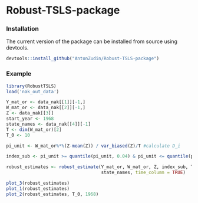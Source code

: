 # Robust-TSLS-package


### Installation
The current version of the package can be installed from source using devtools. 

 ```R  
 devtools::install_github("AntonZudin/Robust-TSLS-package")
```

### Example

```R
library(RobustTSLS)
load('nak_out_data')

Y_mat_or <- data_nak[[1]][-1,]
W_mat_or <- data_nak[[2]][-1,]
Z <- data_nak[[3]]
start_year <- 1968
state_names <- data_nak[[4]][-1]
T <- dim(W_mat_or)[2]
T_0 <- 10

pi_unit <- W_mat_or%*%(Z-mean(Z)) / var_biased(Z)/T #calculate D_i

index_sub <- pi_unit >= quantile(pi_unit, 0.04) & pi_unit <= quantile(pi_unit, 1)#drop inappropriate states

robust_estimates <- robust_estimate(Y_mat_or, W_mat_or, Z, index_sub, T_0,
                                    state_names, time_column = TRUE) 

plot_3(robust_estimates)
plot_1(robust_estimates)
plot_2(robust_estimates, T_0, 1968)
```

